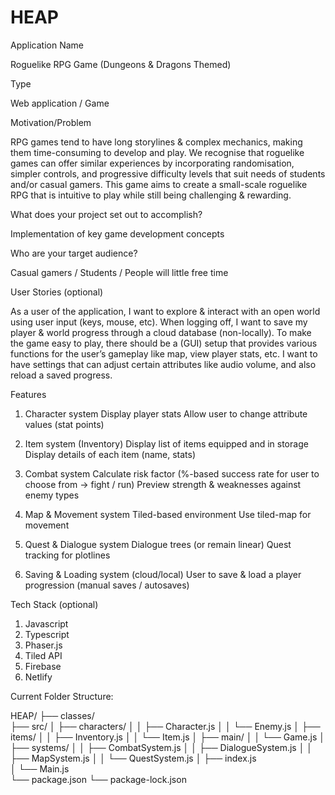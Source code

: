 # HEAP

Application Name 

Roguelike RPG Game (Dungeons & Dragons Themed)


Type

Web application / Game


Motivation/Problem

RPG games tend to have long storylines & complex mechanics, making them time-consuming to develop and play. We recognise that roguelike games can offer similar experiences by incorporating randomisation, simpler controls, and progressive difficulty levels that suit needs of students and/or casual gamers. This game aims to create a small-scale roguelike RPG that is intuitive to play while still being challenging & rewarding.


What does your project set out to accomplish?

Implementation of key game development concepts


Who are your target audience?

Casual gamers / Students / People will little free time

User Stories (optional)

As a user of the application, I want to explore & interact with an open world using user input (keys, mouse, etc). When logging off, I want to save my player & world progress through a cloud database (non-locally). To make the game easy to play, there should be a (GUI) setup that provides various functions for the user’s gameplay like map, view player stats, etc. I want to have settings that can adjust certain attributes like audio volume, and also reload a saved progress.


Features

1. Character system
Display player stats
Allow user to change attribute values (stat points)

2. Item system (Inventory)
Display list of items equipped and in storage
Display details of each item (name, stats)

3. Combat system
Calculate risk factor (%-based success rate for user to choose from → fight / run)
Preview strength & weaknesses against enemy types

4. Map & Movement system
Tiled-based environment
Use tiled-map for movement

5. Quest & Dialogue system
Dialogue trees (or remain linear)
Quest tracking for plotlines

6. Saving & Loading system (cloud/local)
User to save & load a player progression (manual saves / autosaves)


Tech Stack (optional)

1. Javascript
2. Typescript
3. Phaser.js
4. Tiled API 
5. Firebase 
6. Netlify




Current Folder Structure:

HEAP/
├── classes/            
├── src/
│   ├── characters/
│   │   ├── Character.js
│   │   └── Enemy.js
│   ├── items/
│   │   ├── Inventory.js
│   │   └── Item.js
│   ├── main/
│   │   └── Game.js
│   ├── systems/
│   │   ├── CombatSystem.js
│   │   ├── DialogueSystem.js
│   │   ├── MapSystem.js
│   │   └── QuestSystem.js
│   ├── index.js       
│   └── Main.js         
└── package.json
└── package-lock.json

